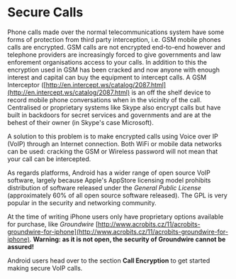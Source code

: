 Secure Calls
============

Phone calls made over the normal telecommunications system have some forms of protection from third party interception, i.e. GSM mobile phones calls are encrypted. GSM calls are not encrypted end-to-end however and telephone providers are increasingly forced to give governments and law enforement organisations access to your calls. In addition to this the encryption used in GSM has been cracked and now anyone with enough interest and capital can buy the equipment to intercept calls. A GSM Interceptor ([http://en.intercept.ws/catalog/2087.html](http://en.intercept.ws/catalog/2087.html) is an off the shelf device to record mobile phone conversations when in the vicinity of the call. Centralised or proprietary systems like Skype also encrypt calls but have built in backdoors for secret services and governments and are at the behest of their owner (in Skype's case Microsoft).

A solution to this problem is to make encrypted calls using Voice over IP (VoIP) through an Internet connection. Both WiFi or mobile data networks can be used: cracking the GSM or Wireless password will not mean that your call can be intercepted.

As regards platforms, Android has a wider range of open source VoIP software, largely because Apple's AppStore licensing model prohibits distribution of software released under the *General Public License* (approximately 60% of all open source software released). The GPL is very popular in the security and networking community.

At the time of writing iPhone users only have proprietary options available for purchase, like *Groundwire* [http://www.acrobits.cz/11/acrobits-groundwire-for-iphone](http://www.acrobits.cz/11/acrobits-groundwire-for-iphone). **Warning: as it is not open, the security of Groundwire cannot be assured!**

Android users head over to the section **Call Encryption** to get started making secure VoIP calls.
